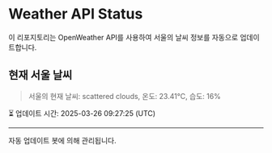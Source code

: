 
# Weather API Status

이 리포지토리는 OpenWeather API를 사용하여 서울의 날씨 정보를 자동으로 업데이트합니다.

## 현재 서울 날씨
> 서울의 현재 날씨: scattered clouds, 온도: 23.41°C, 습도: 16%

⏳ 업데이트 시간: 2025-03-26 09:27:25 (UTC)

---
자동 업데이트 봇에 의해 관리됩니다.
